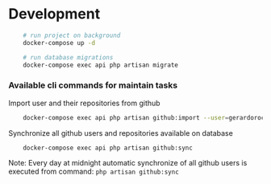 # Development

```bash
    # run project on background
    docker-compose up -d

    # run database migrations
    docker-compose exec api php artisan migrate
```

### Available cli commands for maintain tasks

Import user and their repositories from github

```bash
    docker-compose exec api php artisan github:import --user=gerardorochin
```

Synchronize all github users and repositories available on database

```bash
    docker-compose exec api php artisan github:sync
```

Note: Every day at midnight automatic synchronize of all github users is executed from command: ```php artisan github:sync```
